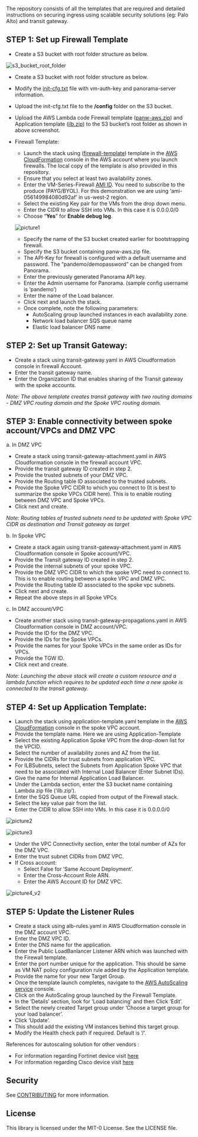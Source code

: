 The repository consists of all the templates that are required and detailed instructions on securing ingress using scalable security solutions (eg: Palo Alto) and transit gateway.  

## STEP 1: Set up Firewall Template

* Create a S3 bucket with root folder structure as below.

![s3_bucket_root_folder](/images/s3_bucket_root_folder.png)


*	Create a S3 bucket with root folder structure as below.

*	Modify the [init-cfg.txt](https://github.com/PaloAltoNetworks/aws-elb-autoscaling/blob/master/Version-2.1/panorama_sample_config/init-cfg.txt) file with vm-auth-key and panorama-server information.

*	Upload the init-cfg.txt file to the **/config** folder on the S3 bucket.

*	Upload the AWS Lambda code Firewall template ([panw-aws.zip](https://github.com/PaloAltoNetworks/aws-elb-autoscaling/blob/master/Version-2.1/firewall)) and Application template ([ilb.zip](https://github.com/PaloAltoNetworks/aws-elb-autoscaling/blob/master/Version-2.1/apps/ilb.zip)) to the S3 bucket’s root folder as shown in above screenshot.

*	Firewall Template:
      * Launch the stack using ([firewall-template](https://github.com/PaloAltoNetworks/aws-elb-autoscaling/blob/master/Version-2.1/firewall/firewall-new-vpc-v2.1.template)) template in the [AWS CloudFormation](https://docs.aws.amazon.com/AWSCloudFormation/latest/UserGuide/GettingStarted.Walkthrough.html) console in the AWS account where you launch firewalls. The local copy of the template is also provided in this repository.
      * Ensure that you select at least two availability zones.
      * Enter the VM-Series-Firewall [AMI ID](https://docs.paloaltonetworks.com/vm-series/9-0/vm-series-deployment/set-up-the-vm-series-firewall-on-aws/deploy-the-vm-series-firewall-on-aws/obtain-the-ami/get-amazon-machine-image-ids.html). You need to subscribe to the produce (PAYG/BYOL). For this demonstration we are using ‘ami-056149984080d92af’ in us-west-2 region.
      * Select the existing Key pair for the VMs from the drop down menu.
      * Enter the CIDR to allow SSH into VMs. In this case it is 0.0.0.0/0
      * Choose “**Yes**” for **Enable debug log**.

      ![picture1](/images/picture1.png)
      
      * Specify the name of the S3 bucket created earlier for bootstrapping firewall.
      * Specify the S3 bucket containing panw-aws.zip file.
      * The API-Key for firewall is configured with a default username and password. The “pandemo/demopassword” can be changed from Panorama.
      * Enter the previously generated Panorama API key.
      * Enter the Admin username for Panorama. (sample config username is ‘pandemo’)
      * Enter the name of the Load balancer.
      * Click next and launch the stack.
      * Once complete, note the following parameters:
         * AutoScaling group launched instances in each availability zone.
         * Network load balancer SQS queue name
         * Elastic load balancer DNS name

## STEP 2: Set up Transit Gateway:
* Create a stack using transit-gateway.yaml in AWS Cloudformation console in firewall Account.
* Enter the transit gateway name.
* Enter the Organization ID that enables sharing of the Transit gateway with the spoke accounts.

_Note: The above template creates transit gateway with two routing domains - DMZ VPC routing domain and the Spoke VPC routing domain._


## STEP 3: Enable connectivity between spoke account/VPCs and DMZ VPC
a. In DMZ VPC
* Create a stack using transit-gateway-attachment.yaml in AWS Cloudformation console in the firewall account VPC.
* Provide the transit gateway ID created in step 2.
* Provide the trusted subnets of your DMZ VPC.
* Provide the Routing table ID associated to the trusted subnets.
* Provide the Spoke VPC CIDR to which you connect to (It is best to summarize the spoke VPCs CIDR here). This is to enable routing between DMZ VPC and Spoke VPCs. 
* Click next and create.

_Note: Routing tables of trusted subnets need to be updated with Spoke VPC CIDR as destination and Transit gateway as target_

b. In Spoke VPC
* Create a stack again using transit-gateway-attachment.yaml in AWS Cloudformation console in Spoke account/VPC.
* Provide the Transit gateway ID created in step 2.
* Provide the internal subnets of your spoke VPC.
* Provide the DMZ VPC CIDR to which the spoke VPC need to connect to. This is to enable routing between a spoke VPC and DMZ VPC.
* Provide the Routing table ID associated to the spoke vpc subnets.
* Click next and create.
* Repeat the above steps in all Spoke VPCs

c. In DMZ account/VPC
* Create another stack using transit-gateway-propagations.yaml in AWS Cloudformation console in DMZ account/VPC.
* Provide the ID for the DMZ VPC.
* Provide the IDs for the Spoke VPCs.
* Provide the names for your Spoke VPCs in the same order as IDs for VPCs.
* Provide the TGW ID.
* Click next and create.

_Note: Launching the above stack will create a custom resource and a lambda function which requires to be updated each time a new spoke is connected to the transit gateway._

## STEP 4: Set up Application Template:
* Launch the stack using application-template.yaml template in the [AWS CloudFormation](https://docs.aws.amazon.com/AWSCloudFormation/latest/UserGuide/GettingStarted.Walkthrough.html) console in the spoke VPC account.
* Provide the template name. Here we are using Application-Template
* Select the existing Application Spoke VPC from the drop-down list for the VPCID.
* Select the number of availability zones and AZ from the list.
* Provide the CIDRs for trust subnets from application VPC.
* For ILBSubnets, select the Subnets from Application Spoke VPC that need to be associated with Internal Load Balancer (Enter Subnet IDs).
* Give the name for Internal Application Load Balancer.
* Under the Lambda section, enter the S3 bucket name containing Lambda zip file (‘ilb.zip’).
* Enter the SQS Queue URL copied from output of the Firewall stack.
* Select the key value pair from the list.
* Enter the CIDR to allow SSH into VMs. In this case it is 0.0.0.0/0

![picture2](/images/picture2.png)

![picture3](/images/picture3.png)

* Under the VPC Connectivity section, enter the total number of AZs for the DMZ VPC.
* Enter the trust subnet CIDRs from DMZ VPC.
* If Cross account:
  * Select False for ‘Same Account Deployment’.
  * Enter the Cross-Account Role ARN.
  * Enter the AWS Account ID for DMZ VPC.

![picture4_v2](/images/picture4.png)

  
## STEP 5: Update the Listener Rules
* Create a stack using alb-rules.yaml in AWS Cloudformation console in the DMZ account VPC.
* Enter the DMZ VPC ID.
* Enter the DNS name for the application.
* Enter the Public LoadBanlancer Listener ARN which was launched with the Firewall template.
* Enter the port number unique for the application. This should be same as VM NAT policy configuration rule added by the Application template.
* Provide the name for your new Target Group.
* Once the template launch completes, navigate to the [AWS AutoScaling service](https://console.aws.amazon.com/ec2autoscaling/home) console.
* Click on the AutoScaling group launched by the Firewall Template.
* In the ‘Details’ section, look for ‘Load balancing’ and then Click ‘Edit’.
* Select the newly created Target group under ‘Choose a target group for your load balancer’.
* Click ‘Update’.
* This should add the existing VM instances behind this target group.
* Modify the Health check path if required. Default is ‘/’.


References for autoscaling solution for other vendors :
* For information regarding Fortinet device visit [here](https://aws.amazon.com/quickstart/architecture/fortinet-fortigate/)
* For information regarding Cisco device visit [here](https://github.com/CiscoDevNet/cisco-ftdv/tree/master/autoscale/aws/NGFWv6.6.0)

## Security

See [CONTRIBUTING](CONTRIBUTING.md#security-issue-notifications) for more information.

## License

This library is licensed under the MIT-0 License. See the LICENSE file.

